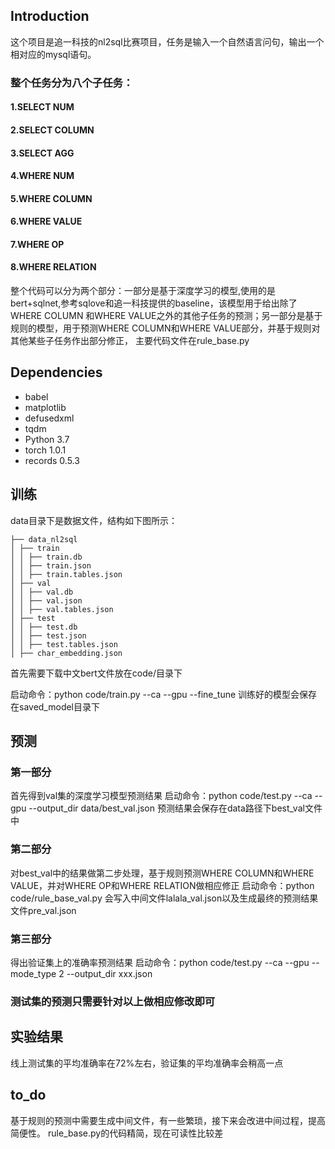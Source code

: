 ## Introduction
这个项目是追一科技的nl2sql比赛项目，任务是输入一个自然语言问句，输出一个相对应的mysql语句。
### 整个任务分为八个子任务：
#### 1.SELECT NUM
#### 2.SELECT COLUMN
#### 3.SELECT AGG
#### 4.WHERE NUM
#### 5.WHERE COLUMN
#### 6.WHERE VALUE
#### 7.WHERE OP
#### 8.WHERE RELATION

整个代码可以分为两个部分：一部分是基于深度学习的模型,使用的是bert+sqlnet,参考sqlove和追一科技提供的baseline，该模型用于给出除了WHERE COLUMN
和WHERE VALUE之外的其他子任务的预测；另一部分是基于规则的模型，用于预测WHERE COLUMN和WHERE VALUE部分，并基于规则对其他某些子任务作出部分修正，
主要代码文件在rule_base.py

## Dependencies
 - babel
 - matplotlib
 - defusedxml
 - tqdm
 - Python 3.7
 - torch 1.0.1
 - records 0.5.3

## 训练

data目录下是数据文件，结构如下图所示：
```
├── data_nl2sql
│ ├── train
│ │ ├── train.db
│ │ ├── train.json
│ │ ├── train.tables.json
│ ├── val
│ │ ├── val.db
│ │ ├── val.json
│ │ ├── val.tables.json
│ ├── test
│ │ ├── test.db
│ │ ├── test.json
│ │ ├── test.tables.json
│ ├── char_embedding.json
```
首先需要下载中文bert文件放在code/目录下

启动命令：python code/train.py --ca --gpu --fine_tune
训练好的模型会保存在saved_model目录下

## 预测
### 第一部分
首先得到val集的深度学习模型预测结果
启动命令：python code/test.py --ca --gpu --output_dir data/best_val.json
预测结果会保存在data路径下best_val文件中

### 第二部分
对best_val中的结果做第二步处理，基于规则预测WHERE COLUMN和WHERE VALUE，并对WHERE OP和WHERE RELATION做相应修正
启动命令：python code/rule_base_val.py 
会写入中间文件lalala_val.json以及生成最终的预测结果文件pre_val.json

### 第三部分
得出验证集上的准确率预测结果
启动命令：python code/test.py --ca --gpu --mode_type 2 --output_dir xxx.json

### 测试集的预测只需要针对以上做相应修改即可

## 实验结果
线上测试集的平均准确率在72%左右，验证集的平均准确率会稍高一点

## to_do
基于规则的预测中需要生成中间文件，有一些繁琐，接下来会改进中间过程，提高简便性。
rule_base.py的代码精简，现在可读性比较差
